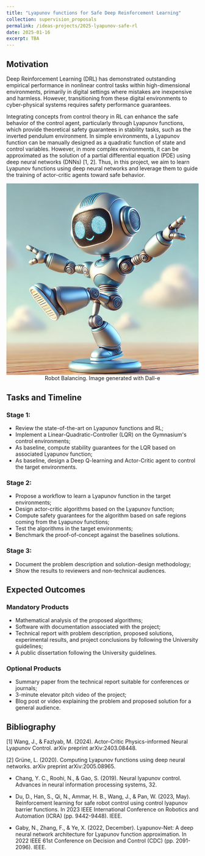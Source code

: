 ```yaml
---
title: "Lyapunov functions for Safe Deep Reinforcement Learning"
collection: supervision_proposals
permalink: /ideas-projects/2025-lyapunov-safe-rl
date: 2025-01-16
excerpt: TBA
---
```


## Motivation

Deep Reinforcement Learning (DRL) has demonstrated outstanding empirical performance in nonlinear control tasks within high-dimensional environments, primarily in digital settings where mistakes are inexpensive and harmless. However, transitioning from these digital environments to cyber-physical systems requires safety performance guarantees.

Integrating concepts from control theory in RL can enhance the safe behavior of the control agent, particularly through Lyapunov functions, which provide theoretical safety guarantees in stability tasks, such as the inverted pendulum environment. In simple environments, a Lyapunov function can be manually designed as a quadratic function of state and control variables. However, in more complex environments, it can be approximated as the solution of a partial differential equation (PDE) using deep neural networks (DNNs) [1, 2]. Thus, in this project, we aim to learn Lyapunov functions using deep neural networks and leverage them to guide the training of actor-critic agents toward safe behavior.

<div style="text-align: center;">
    <img src="/images/robot-balancing.png"
        alt="Robot Balancing."
        style="display: block; margin-left: auto; margin-right: auto;" />
    <figcaption>Robot Balancing. Image generated with Dall-e</figcaption>
</div>

## Tasks and Timeline

### Stage 1:
* Review the state-of-the-art on Lyapunov functions and RL;
* Implement a Linear-Quadratic-Controller (LQR) on the Gymnasium's control environments;
* As baseline, compute stability guarantees for the LQR based on associated Lyapunov function; 
* As baseline, design a Deep Q-learning and Actor-Critic agent to control the target environments. 

### Stage 2:
* Propose a workflow to learn a Lyapunov function in the target environments;
* Design actor-critic algorithms based on the Lyapunov function;
* Compute safety guarantees for the algorithm based on safe regions coming from the Lyapunov functions;
* Test the algorithms in the target environments;
* Benchmark the proof-of-concept against the baselines solutions.

### Stage 3: 
* Document the problem description and solution-design methodology;
* Show the results to reviewers and non-technical audiences.

## Expected Outcomes

### Mandatory Products
* Mathematical analysis of the proposed algorithms;
* Software with documentation associated with the project;
* Technical report with problem description, proposed solutions, experimental results, and project conclusions by following the University guidelines;
* A public dissertation following the University guidelines.

### Optional Products
* Summary paper from the technical report suitable for conferences or journals;
* 3-minute elevator pitch video of the project;
* Blog post or video explaining the problem and proposed solution for a general audience.

## Bibliography
[1] Wang, J., & Fazlyab, M. (2024). Actor-Critic Physics-informed Neural Lyapunov Control. arXiv preprint arXiv:2403.08448.

[2] Grüne, L. (2020). Computing Lyapunov functions using deep neural networks. arXiv preprint arXiv:2005.08965.

* Chang, Y. C., Roohi, N., & Gao, S. (2019). Neural lyapunov control. Advances in neural information processing systems, 32.

* Du, D., Han, S., Qi, N., Ammar, H. B., Wang, J., & Pan, W. (2023, May). Reinforcement learning for safe robot control using control lyapunov barrier functions. In 2023 IEEE International Conference on Robotics and Automation (ICRA) (pp. 9442-9448). IEEE.

* Gaby, N., Zhang, F., & Ye, X. (2022, December). Lyapunov-Net: A deep neural network architecture for Lyapunov function approximation. In 2022 IEEE 61st Conference on Decision and Control (CDC) (pp. 2091-2096). IEEE.

